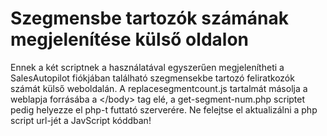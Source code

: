 # Szegmensbe tartozók számának megjelenítése külső oldalon

Ennek a két scriptnek a használatával egyszerűen megjelenítheti a SalesAutopilot fiókjában található szegmensekbe tartozó feliratkozók számát külső weboldalán.
A replacesegmentcount.js tartalmát másolja a weblapja forrásába a &lt;/body&gt; tag elé, a get-segment-num.php scriptet pedig helyezze el php-t futtató szerverére. Ne felejtse el aktualizálni a php script url-jét a JavScript kóddban!
